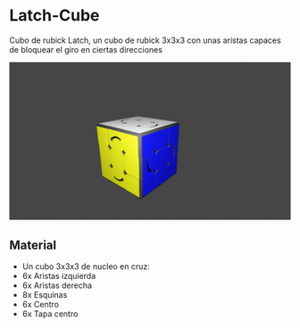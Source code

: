 # Latch-Cube

Cubo de rubick Latch, un cubo de rubick 3x3x3 con unas aristas capaces de bloquear el giro en ciertas direcciones

![](https://github.com/Inderlard/Latch-Cube/blob/main/Media/Render.png?raw=true)

## Material

- Un cubo 3x3x3 de nucleo en cruz:
- 6x Aristas izquierda
- 6x Aristas derecha
- 8x Esquinas
- 6x Centro
- 6x Tapa centro
